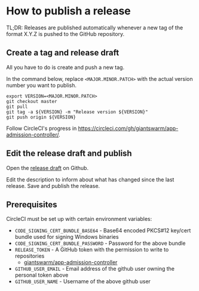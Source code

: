# How to publish a release

TL;DR: Releases are published automatically whenever a new tag of the format X.Y.Z is pushed to the GitHub repository.

## Create a tag and release draft

All you have to do is create and push a new tag.

In the command below, replace `<MAJOR.MINOR.PATCH>` with the actual version number you want to publish.

```
export VERSION=<MAJOR.MINOR.PATCH>
git checkout master
git pull
git tag -a ${VERSION} -m "Release version ${VERSION}"
git push origin ${VERSION}
```

Follow CircleCI's progress in https://circleci.com/gh/giantswarm/app-admission-controller/.

## Edit the release draft and publish

Open the [release draft](https://github.com/giantswarm/app-admission-controller/releases/) on Github.

Edit the description to inform about what has changed since the last release. Save and publish the release.

## Prerequisites

CircleCI must be set up with certain environment variables:

- `CODE_SIGNING_CERT_BUNDLE_BASE64` - Base64 encoded PKCS#12 key/cert bundle used for signing Windows binaries
- `CODE_SIGNING_CERT_BUNDLE_PASSWORD` - Password for the above bundle
- `RELEASE_TOKEN` - A GitHub token with the permission to write to repositories
  - [giantswarm/app-admission-controller](https://github.com/giantswarm/app-admission-controller/)
- `GITHUB_USER_EMAIL` - Email address of the github user owning the personal token above
- `GITHUB_USER_NAME` - Username of the above github user
